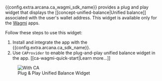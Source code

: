 {{config.extra.arcana.ca_wagmi_sdk_name}} provides a plug and play widget that displays the [[concept-unified-balance|Unified balance]] associated with the user's wallet address. This widget is available only for the [Wagmi](https://wagmi.sh/) apps.

Follow these steps to use this widget:

1. Install and integrate the app with the {{config.extra.arcana.ca_sdk_name}}.
2. Use `CAProvider` to enable the plug-and-play unified balance widget in the app. [[ca-wagmi-quick-start|Learn more...]]

<figure markdown="span">
  <img class="an-screenshots-noeffects width_50pc" alt="With CA" src="{{config.extra.arcana.img_dir}}/pnp_wagmi_unified_balance.{{config.extra.arcana.img_gif}}"/>
  <figcaption>Plug & Play Unified Balance Widget</figcaption>
</figure>
